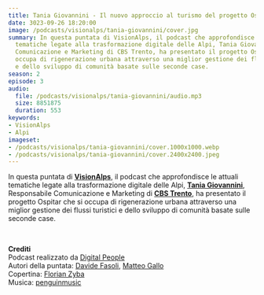 ```yaml
---
title: Tania Giovannini - Il nuovo approccio al turismo del progetto Ospitar @Trento
date: 3023-09-26 18:20:00
image: /podcasts/visionalps/tania-giovannini/cover.jpg
summary: In questa puntata di VisionAlps, il podcast che approfondisce le attuali
  tematiche legate alla trasformazione digitale delle Alpi, Tania Giovannini, Responsabile
  Comunicazione e Marketing di CBS Trento, ha presentato il progetto Ospitar che si
  occupa di rigenerazione urbana attraverso una miglior gestione dei flussi turistici
  e dello sviluppo di comunità basate sulle seconde case.
season: 2
episode: 3
audio:
  file: /podcasts/visionalps/tania-giovannini/audio.mp3
  size: 8851875
  duration: 553
keywords:
- VisionAlps
- Alpi
imageset:
- /podcasts/visionalps/tania-giovannini/cover.1000x1000.webp
- /podcasts/visionalps/tania-giovannini/cover.2400x2400.jpeg
---
```


In questa puntata di **[VisionAlps](https://www.visionalps.com/)**, il podcast che approfondisce le attuali tematiche legate alla trasformazione digitale delle Alpi, **[Tania Giovannini](https://it.linkedin.com/in/taniagiovannini)**, Responsabile Comunicazione e Marketing di **[CBS Trento](https://www.cbs.tn.it/)**, ha presentato il progetto Ospitar che si occupa di rigenerazione urbana attraverso una miglior gestione dei flussi turistici e dello sviluppo di comunità basate sulle seconde case.

<br>

**Crediti**<br>
Podcast realizzato da [Digital People](https://w3id.org/digitalpeople)<br>
Autori della puntata: [Davide Fasoli](https://www.linkedin.com/in/davide-fasoli-2b3246179/), [Matteo Gallo](https://www.linkedin.com/in/matteo-gallo-4a5ab31a8/)<br>
Copertina: [Florian Zyba](https://www.linkedin.com/in/florian-zyba/)<br>
Musica: [penguinmusic](https://pixabay.com/users/penguinmusic-24940186/)